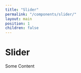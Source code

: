 ```yaml
---
title: "Slider"
permalink: "/components/slider/"
layout: main
position: 1
children: false
---
```


<h1>Slider</h1>
<p>Some Content</p>